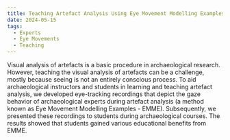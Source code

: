 ```yaml
---
title: Teaching Artefact Analysis Using Eye Movement Modelling Examples
date: 2024-05-15
tags:
  - Experts
  - Eye Movements
  - Teaching 
---
```

Visual analysis of artefacts is a basic procedure in archaeological research. However, teaching the visual analysis of artefacts can be a challenge, mostly because seeing is not an entirely conscious process. To aid archaeological instructors and students in learning and teaching artefact analysis, we developed eye-tracking recordings that depict the gaze behavior of archaeological experts during artefact analysis (a method known as Eye Movement Modelling Examples - EMME). Subsequently, we presented these recordings to students during archaeological courses. The results showed that students gained various educational benefits from EMME.

<!--more-->
